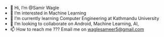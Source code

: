 - 👋 Hi, I’m @Samir Wagle 
- 👀 I’m interested in Machine Learning
- 🌱 I’m currently learning Computer Engineering at Kathmandu University  
- 💞️ I’m looking to collaborate on Android, Machine Learning, AI, 
- 📫 How to reach me ???  Email me on waglesameer5@gmail.com


<!---
githubhacker45/githubhacker45 is a ✨ special ✨ repository because its `README.md` (this file) appears on your GitHub profile.
You can click the Preview link to take a look at your changes.
--->
